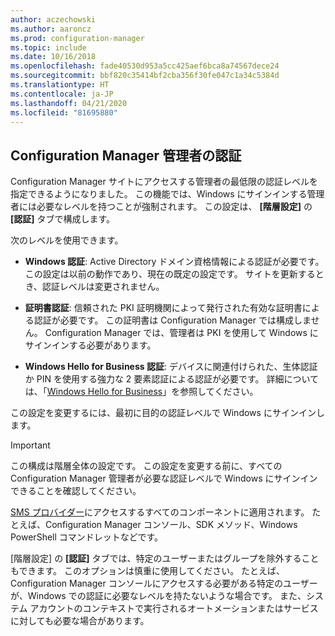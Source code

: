 ```yaml
---
author: aczechowski
ms.author: aaroncz
ms.prod: configuration-manager
ms.topic: include
ms.date: 10/16/2018
ms.openlocfilehash: fade40530d953a5cc425aef6bca8a74567dece24
ms.sourcegitcommit: bbf820c35414bf2cba356f30fe047c1a34c5384d
ms.translationtype: HT
ms.contentlocale: ja-JP
ms.lasthandoff: 04/21/2020
ms.locfileid: "81695880"
---
```

## <a name="configuration-manager-administrator-authentication"></a><a name="bkmk_auth"></a> Configuration Manager 管理者の認証
<!--1357013-->

Configuration Manager サイトにアクセスする管理者の最低限の認証レベルを指定できるようになりました。 この機能では、Windows にサインインする管理者には必要なレベルを持つことが強制されます。 この設定は、 **[階層設定]** の **[認証]** タブで構成します。 

次のレベルを使用できます。

- **Windows 認証**: Active Directory ドメイン資格情報による認証が必要です。 この設定は以前の動作であり、現在の既定の設定です。 サイトを更新するとき、認証レベルは変更されません。  

- **証明書認証**: 信頼された PKI 証明機関によって発行された有効な証明書による認証が必要です。 この証明書は Configuration Manager では構成しません。 Configuration Manager では、管理者は PKI を使用して Windows にサインインする必要があります。  

- **Windows Hello for Business 認証**: デバイスに関連付けられた、生体認証か PIN を使用する強力な 2 要素認証による認証が必要です。 詳細については、「[Windows Hello for Business](https://docs.microsoft.com/windows/security/identity-protection/hello-for-business/hello-identity-verification)」を参照してください。  

この設定を変更するには、最初に目的の認証レベルで Windows にサインインします。 

> [!Important]  
> この構成は階層全体の設定です。 この設定を変更する前に、すべての Configuration Manager 管理者が必要な認証レベルで Windows にサインインできることを確認してください。 
> 
> [SMS プロバイダー](../../../plan-design/hierarchy/plan-for-the-sms-provider.md)にアクセスするすべてのコンポーネントに適用されます。 たとえば、Configuration Manager コンソール、SDK メソッド、Windows PowerShell コマンドレットなどです。  

[階層設定] の **[認証]** タブでは、特定のユーザーまたはグループを除外することもできます。 このオプションは慎重に使用してください。 たとえば、Configuration Manager コンソールにアクセスする必要がある特定のユーザーが、Windows での認証に必要なレベルを持たないような場合です。 また、システム アカウントのコンテキストで実行されるオートメーションまたはサービスに対しても必要な場合があります。


